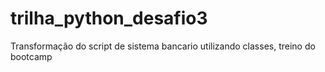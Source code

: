# trilha_python_desafio3
Transformação do script de sistema bancario utilizando classes, treino do bootcamp
